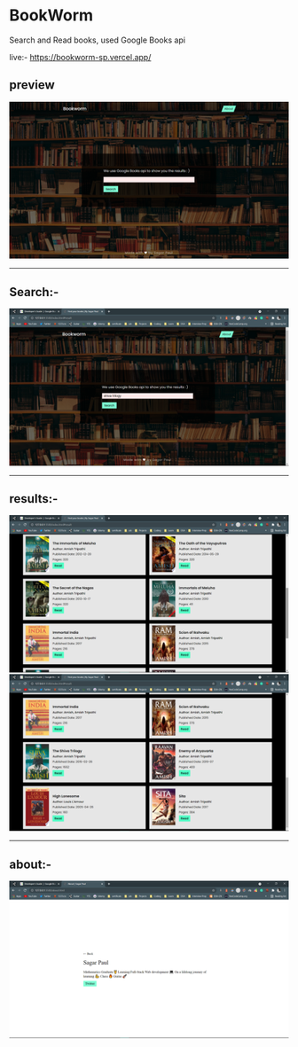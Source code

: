 # BookWorm
Search and Read books, used Google Books api

live:- https://bookworm-sp.vercel.app/
## preview
<img src="ss/0.png">
<hr>

## Search:-
<img src="ss/1.png">
<hr>

## results:-
<img src="ss/2.png">
<img src="ss/3.png">
<hr>

## about:-
<img src="ss/4.png">
